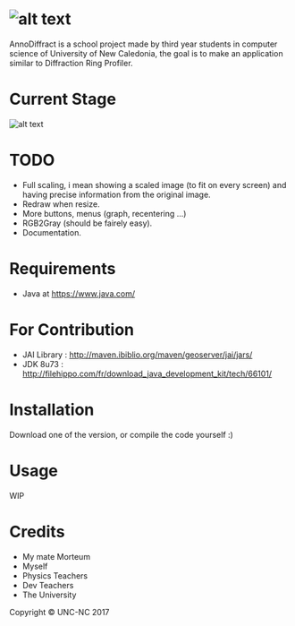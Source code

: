 ![alt text](https://img4.hostingpics.net/pics/515212AnnoDiffract.png)
=======================

AnnoDiffract is a school project made by third year students in computer science of University of New Caledonia, the goal is to make an application similar to Diffraction Ring Profiler.

Current Stage
=============

![alt text](https://img15.hostingpics.net/pics/232574annodiffract.jpg)

TODO
=============
- Full scaling, i mean showing a scaled image (to fit on every screen) and having precise information from the original image.
- Redraw when resize.
- More buttons, menus (graph, recentering ...)
- RGB2Gray (should be fairely easy).
- Documentation.

Requirements
============

* Java at https://www.java.com/

For Contribution
================

- JAI Library : http://maven.ibiblio.org/maven/geoserver/jai/jars/
- JDK 8u73 : http://filehippo.com/fr/download_java_development_kit/tech/66101/

Installation
============

Download one of the version, or compile the code yourself :)

Usage
=====

WIP

Credits
=======

* My mate Morteum
* Myself
* Physics Teachers
* Dev Teachers
* The University

Copyright © UNC-NC 2017
